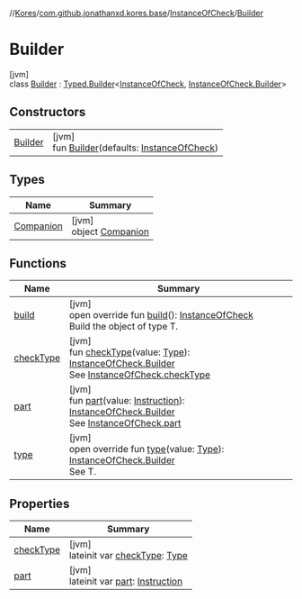 //[Kores](../../../../index.md)/[com.github.jonathanxd.kores.base](../../index.md)/[InstanceOfCheck](../index.md)/[Builder](index.md)

# Builder

[jvm]\
class [Builder](index.md) : [Typed.Builder](../../-typed/-builder/index.md)<[InstanceOfCheck](../index.md), [InstanceOfCheck.Builder](index.md)>

## Constructors

| | |
|---|---|
| [Builder](-builder.md) | [jvm]<br>fun [Builder](-builder.md)(defaults: [InstanceOfCheck](../index.md)) |

## Types

| Name | Summary |
|---|---|
| [Companion](-companion/index.md) | [jvm]<br>object [Companion](-companion/index.md) |

## Functions

| Name | Summary |
|---|---|
| [build](build.md) | [jvm]<br>open override fun [build](build.md)(): [InstanceOfCheck](../index.md)<br>Build the object of type T. |
| [checkType](check-type.md) | [jvm]<br>fun [checkType](check-type.md)(value: [Type](https://docs.oracle.com/javase/8/docs/api/java/lang/reflect/Type.html)): [InstanceOfCheck.Builder](index.md)<br>See [InstanceOfCheck.checkType](../check-type.md) |
| [part](part.md) | [jvm]<br>fun [part](part.md)(value: [Instruction](../../../com.github.jonathanxd.kores/-instruction/index.md)): [InstanceOfCheck.Builder](index.md)<br>See [InstanceOfCheck.part](../part.md) |
| [type](type.md) | [jvm]<br>open override fun [type](type.md)(value: [Type](https://docs.oracle.com/javase/8/docs/api/java/lang/reflect/Type.html)): [InstanceOfCheck.Builder](index.md)<br>See T. |

## Properties

| Name | Summary |
|---|---|
| [checkType](check-type.md) | [jvm]<br>lateinit var [checkType](check-type.md): [Type](https://docs.oracle.com/javase/8/docs/api/java/lang/reflect/Type.html) |
| [part](part.md) | [jvm]<br>lateinit var [part](part.md): [Instruction](../../../com.github.jonathanxd.kores/-instruction/index.md) |
